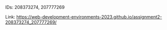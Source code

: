 IDs: 208373274, 207777269


Link: https://web-development-environments-2023.github.io/assignment2-208373274_207777269/
